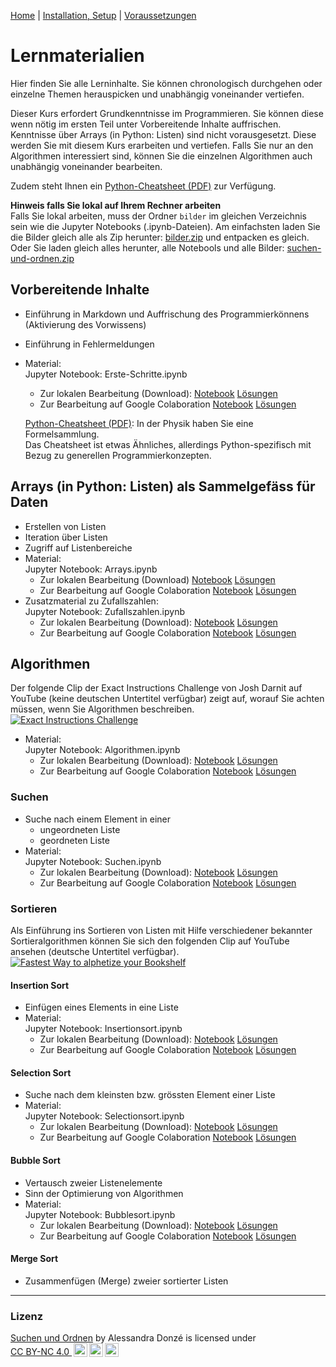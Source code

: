 [Home](./index.md) | [Installation, Setup](./installation_anaconda.md) | [Voraussetzungen](./voraussetzungen.md)

# Lernmaterialien

Hier finden Sie alle Lerninhalte. Sie können chronologisch durchgehen oder einzelne Themen herauspicken und unabhängig voneinander vertiefen.

Dieser Kurs erfordert Grundkenntnisse im Programmieren. Sie können diese wenn nötig im ersten Teil unter Vorbereitende Inhalte auffrischen. Kenntnisse über Arrays (in Python: Listen) sind nicht vorausgesetzt. Diese werden Sie mit diesem Kurs erarbeiten und vertiefen. Falls Sie nur an den Algorithmen interessiert sind, können Sie die einzelnen Algorithmen auch unabhängig voneinander bearbeiten.

Zudem steht Ihnen ein [Python-Cheatsheet (PDF)](assets/notebooks/downloads/cheatsheet.pdf) zur Verfügung.


**Hinweis falls Sie lokal auf Ihrem Rechner arbeiten**  
Falls Sie lokal arbeiten, muss der Ordner `bilder` im gleichen Verzeichnis sein wie die Jupyter Notebooks (.ipynb-Dateien). Am einfachsten laden Sie die Bilder gleich alle als Zip herunter: [bilder.zip](assets/bilder.zip) und entpacken es gleich. Oder Sie laden gleich alles herunter, alle Notebools und alle Bilder: [suchen-und-ordnen.zip](assets/suchen-und-ordnen.zip)

## Vorbereitende Inhalte

* Einführung in Markdown und Auffrischung des Programmierkönnens (Aktivierung des Vorwissens)
* Einführung in Fehlermeldungen
* Material:  
  Jupyter Notebook: Erste-Schritte.ipynb  
  * Zur lokalen Bearbeitung (Download): [Notebook](assets/notebooks/Erste-Schritte.ipynb) [Lösungen](assets/notebooks/Erste-Schritte-Loesungen.ipynb)
  * Zur Bearbeitung auf Google Colaboration [Notebook](https://colab.research.google.com/github/donze-informatikunterricht/suchen-und-ordnen/blob/gh-pages/assets/notebooks/Erste-Schritte.ipynb) [Lösungen](https://colab.research.google.com/github/donze-informatikunterricht/suchen-und-ordnen/blob/gh-pages/assets/notebooks/Erste-Schritte-Loesungen.ipynb)
  
  [Python-Cheatsheet (PDF)](assets/notebooks/downloads/cheatsheet.pdf): In der Physik haben Sie eine Formelsammlung.  
  Das Cheatsheet ist etwas Ähnliches, allerdings Python-spezifisch mit Bezug zu generellen Programmierkonzepten.

## Arrays (in Python: Listen) als Sammelgefäss für Daten

* Erstellen von Listen
* Iteration über Listen
* Zugriff auf Listenbereiche
* Material:  
   Jupyter Notebook: Arrays.ipynb  
  * Zur lokalen Bearbeitung (Download) [Notebook](assets/notebooks/Arrays.ipynb) [Lösungen](assets/notebooks/Arrays-Loesungen.ipynb)
  * Zur Bearbeitung auf Google Colaboration [Notebook](https://colab.research.google.com/github/donze-informatikunterricht/suchen-und-ordnen/blob/gh-pages/assets/notebooks/Arrays.ipynb) [Lösungen](https://colab.research.google.com/github/donze-informatikunterricht/suchen-und-ordnen/blob/gh-pages/assets/notebooks/Arrays-Loesungen.ipynb)
* Zusatzmaterial zu Zufallszahlen:  
   Jupyter Notebook: Zufallszahlen.ipynb  
   * Zur lokalen Bearbeitung (Download): [Notebook](assets/notebooks/Zufallszahlen.ipynb) [Lösungen](assets/notebooks/Zufallszahlen-Loesungen.ipynb)
   * Zur Bearbeitung auf Google Colaboration [Notebook](https://colab.research.google.com/github/donze-informatikunterricht/suchen-und-ordnen/blob/gh-pages/assets/notebooks/Zufallszahlen.ipynb) [Lösungen](https://colab.research.google.com/github/donze-informatikunterricht/suchen-und-ordnen/blob/gh-pages/assets/notebooks/Zufallszahlen-Loesungen.ipynb)

## Algorithmen

Der folgende Clip der Exact Instructions Challenge von Josh Darnit auf YouTube (keine deutschen Untertitel verfügbar) zeigt auf, worauf Sie achten müssen, wenn Sie Algorithmen beschreiben.  
[![Exact Instructions Challenge](https://img.youtube.com/vi/FN2RM-CHkuI/0.jpg)](https://youtu.be/FN2RM-CHkuI)

* Material:  
  Jupyter Notebook: Algorithmen.ipynb  
  * Zur lokalen Bearbeitung (Download): [Notebook](assets/notebooks/Algorithmen.ipynb) [Lösungen](assets/notebooks/Algorithmen-Loesungen.ipynb)
  * Zur Bearbeitung auf Google Colaboration [Notebook](https://colab.research.google.com/github/donze-informatikunterricht/suchen-und-ordnen/blob/gh-pages/assets/notebooks/Algorithmen.ipynb) [Lösungen](https://colab.research.google.com/github/donze-informatikunterricht/suchen-und-ordnen/blob/gh-pages/assets/notebooks/Algorithmen-Loesungen.ipynb)

### Suchen

* Suche nach einem Element in einer
  * ungeordneten Liste
  * geordneten Liste
* Material:  
  Jupyter Notebook: Suchen.ipynb  
  * Zur lokalen Bearbeitung (Download): [Notebook](assets/notebooks/Suchen.ipynb) [Lösungen](assets/notebooks/Suchen-Loesungen.ipynb)
  * Zur Bearbeitung auf Google Colaboration [Notebook](https://colab.research.google.com/github/donze-informatikunterricht/suchen-und-ordnen/blob/gh-pages/assets/notebooks/Suchen.ipynb) [Lösungen](https://colab.research.google.com/github/donze-informatikunterricht/suchen-und-ordnen/blob/gh-pages/assets/notebooks/Suchen-Loesungen.ipynb)

### Sortieren

Als Einführung ins Sortieren von Listen mit Hilfe verschiedener bekannter Sortieralgorithmen können Sie sich den folgenden Clip auf YouTube ansehen (deutsche Untertitel verfügbar).
[![Fastest Way to alphetize your Bookshelf](https://img.youtube.com/vi/WaNLJf8xzC4/0.jpg)](https://youtu.be/WaNLJf8xzC4)

#### Insertion Sort
  
* Einfügen eines Elements in eine Liste
* Material:  
  Jupyter Notebook: Insertionsort.ipynb  
  * Zur lokalen Bearbeitung (Download): [Notebook](assets/notebooks/Insertionsort.ipynb) [Lösungen](assets/notebooks/Insertionsort-Loesungen.ipynb)
  * Zur Bearbeitung auf Google Colaboration [Notebook](https://colab.research.google.com/github/donze-informatikunterricht/suchen-und-ordnen/blob/gh-pages/assets/notebooks/Insertionsort.ipynb) [Lösungen](https://colab.research.google.com/github/donze-informatikunterricht/suchen-und-ordnen/blob/gh-pages/assets/notebooks/Insertionsort-Loesungen.ipynb)

#### Selection Sort

* Suche nach dem kleinsten bzw. grössten Element einer Liste
* Material:  
   Jupyter Notebook: Selectionsort.ipynb  
   * Zur lokalen Bearbeitung (Download): [Notebook](assets/notebooks/Selectionsort.ipynb) [Lösungen](assets/notebooks/Selectionsort-Loesungen.ipynb)
  * Zur Bearbeitung auf Google Colaboration [Notebook](https://colab.research.google.com/github/donze-informatikunterricht/suchen-und-ordnen/blob/gh-pages/assets/notebooks/Selectionsort.ipynb) [Lösungen](https://colab.research.google.com/github/donze-informatikunterricht/suchen-und-ordnen/blob/gh-pages/assets/notebooks/Selectionsort-Loesungen.ipynb)

#### Bubble Sort

* Vertausch zweier Listenelemente
* Sinn der Optimierung von Algorithmen
* Material:  
  Jupyter Notebook: Bubblesort.ipynb  
  * Zur lokalen Bearbeitung (Download): [Notebook](assets/notebooks/Bubblesort.ipynb) [Lösungen](assets/notebooks/Bubblesort-Loesungen.ipynb)
  * Zur Bearbeitung auf Google Colaboration [Notebook](https://colab.research.google.com/github/donze-informatikunterricht/suchen-und-ordnen/blob/gh-pages/assets/notebooks/Bubblesort.ipynb) [Lösungen](https://colab.research.google.com/github/donze-informatikunterricht/suchen-und-ordnen/blob/gh-pages/assets/notebooks/Bubblesort-Loesungen.ipynb)

#### Merge Sort

* Zusammenfügen (Merge) zweier sortierter Listen

<hr/>

### Lizenz

<a property="dct:title" rel="cc:attributionURL" href="https://donze-informatikunterricht.github.io/suchen-und-ordnen/">Suchen und Ordnen</a> by <span property="cc:attributionName">Alessandra Donzé</span> is licensed under <a href="http://creativecommons.org/licenses/by-nc/4.0/?ref=chooser-v1" target="_blank" rel="license noopener noreferrer" style="display:inline-block;">CC BY-NC 4.0 <img style="height:22px!important;margin-left:3px;vertical-align:text-bottom;" src="https://mirrors.creativecommons.org/presskit/icons/cc.svg?ref=chooser-v1"><img style="height:22px!important;margin-left:3px;vertical-align:text-bottom;" src="https://mirrors.creativecommons.org/presskit/icons/by.svg?ref=chooser-v1"><img style="height:22px!important;margin-left:3px;vertical-align:text-bottom;" src="https://mirrors.creativecommons.org/presskit/icons/nc.svg?ref=chooser-v1"></a>
